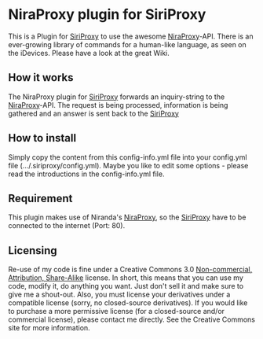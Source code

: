 NiraProxy plugin for SiriProxy
==================================================
This is a Plugin for [SiriProxy](https://github.com/plamoni/SiriProxy) to use the awesome [NiraProxy](http://proxy.niranda.net)-API.
There is an ever-growing library of commands for a human-like language, as seen on the iDevices.
Please have a look at the great Wiki.

How it works
--------------------------------------------------
The NiraProxy plugin for [SiriProxy](https://github.com/plamoni/SiriProxy) forwards an inquiry-string to the [NiraProxy](http://proxy.niranda.net)-API. The request is being processed, information is being gathered and an answer is sent back to the [SiriProxy](https://github.com/plamoni/SiriProxy)

How to install
--------------------------------------------------
Simply copy the content from this config-info.yml file into your config.yml file (.../.siriproxy/config.yml).
Maybe you like to edit some options - please read the introductions in the config-info.yml file.

Requirement
--------------------------------------------------
This plugin makes use of Niranda's [NiraProxy](http://proxy.niranda.net), so the [SiriProxy](https://github.com/plamoni/SiriProxy) have to be connected to the internet (Port: 80).

Licensing
--------------------------------------------------
Re-use of my code is fine under a Creative Commons 3.0 [Non-commercial, Attribution, Share-Alike](http://creativecommons.org/licenses/by-nc-sa/3.0/) license. In short, this means that you can use my code, modify it, do anything you want. Just don't sell it and make sure to give me a shout-out. Also, you must license your derivatives under a compatible license (sorry, no closed-source derivatives). If you would like to purchase a more permissive license (for a closed-source and/or commercial license), please contact me directly. See the Creative Commons site for more information.
